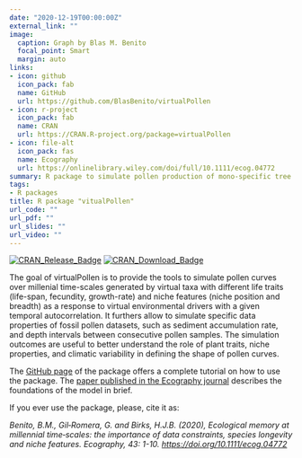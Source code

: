 ```yaml
---
date: "2020-12-19T00:00:00Z"
external_link: ""
image:
  caption: Graph by Blas M. Benito
  focal_point: Smart
  margin: auto
links:
- icon: github
  icon_pack: fab
  name: GitHub
  url: https://github.com/BlasBenito/virtualPollen
- icon: r-project
  icon_pack: fab
  name: CRAN
  url: https://CRAN.R-project.org/package=virtualPollen
- icon: file-alt
  icon_pack: fas
  name: Ecography
  url: https://onlinelibrary.wiley.com/doi/full/10.1111/ecog.04772
summary: R package to simulate pollen production of mono-specific tree populations over millennia.
tags: 
- R packages
title: R package "vitualPollen"
url_code: ""
url_pdf: ""
url_slides: ""
url_video: ""
---
```


[![CRAN\_Release\_Badge](http://www.r-pkg.org/badges/version-ago/virtualPollen)](https://CRAN.R-project.org/package=virtualPollen)
[![CRAN\_Download\_Badge](http://cranlogs.r-pkg.org/badges/virtualPollen)](https://CRAN.R-project.org/package=virtualPollen)

The goal of virtualPollen is to provide the tools to simulate pollen
curves over millenial time-scales generated by virtual taxa with
different life traits (life-span, fecundity, growth-rate) and niche
features (niche position and breadth) as a response to virtual
environmental drivers with a given temporal autocorrelation. It furthers
allow to simulate specific data properties of fossil pollen datasets,
such as sediment accumulation rate, and depth intervals between
consecutive pollen samples. The simulation outcomes are useful to better
understand the role of plant traits, niche properties, and climatic
variability in defining the shape of pollen curves.

The [GitHub page](https://github.com/BlasBenito/virtualPollen) of the package offers a complete tutorial on how to use the package. The [paper published in the Ecography journal](https://onlinelibrary.wiley.com/doi/full/10.1111/ecog.04772) describes the foundations of the model in brief. 

If you ever use the package, please, cite it as:

*Benito, B.M., Gil‐Romera, G. and Birks, H.J.B. (2020), Ecological memory at millennial time‐scales: the importance of data constraints, species longevity and niche features. Ecography, 43: 1-10. https://doi.org/10.1111/ecog.04772*

